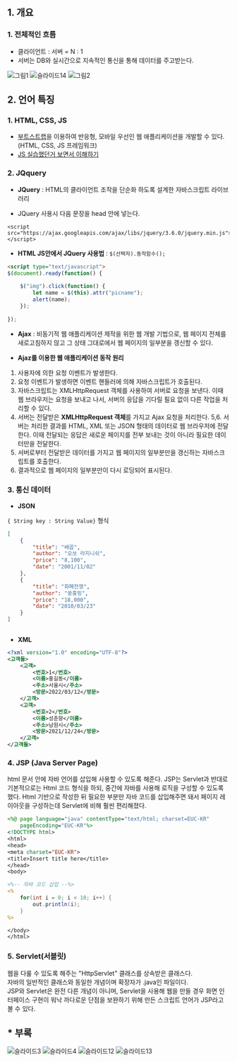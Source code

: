 ## 1. 개요  

### 1. 전체적인 흐름  
- 클라이언트 : 서버 = N : 1  
- 서버는 DB와 실시간으로 지속적인 통신을 통해 데이터를 주고받는다.  

![그림1](https://user-images.githubusercontent.com/63652571/168457265-c437eecd-ec7b-4d78-9b5b-287d94b7e273.png)
![슬라이드14](https://user-images.githubusercontent.com/63652571/168462670-f20de3f3-6cda-41e0-8e3e-2925565527a3.jpg)
![그림2](https://user-images.githubusercontent.com/63652571/168457348-0dafc612-95a4-4477-8b7b-96fd0de7701e.jpg)

## 2. 언어 특징  
### 1. HTML, CSS, JS
- [부트스트랩](http://bootstrapk.com/)을 이용하여 반응형, 모바일 우선인 웹 애플리케이션을 개발할 수 있다.(HTML, CSS, JS 프레임워크)  
- [JS 실습했던거 보면서 이해하기](https://github.com/Knowsoeun/POSCO_ICT/blob/main/JavaScript(AZAX%2C%20JSON)/JavaScript/sample01/WebContent/index.html)
### 2. JQquery  
- **JQuery** :  HTML의 클라이언트 조작을 단순화 하도록 설계한 자바스크립트 라이브러리  

- JQuery 사용시 다음 문장을 head 안에 넣는다.  
```jquery
<script src="https://ajax.googleapis.com/ajax/libs/jquery/3.6.0/jquery.min.js"></script>
```
- **HTML JS안에서 JQuery 사용법** : ```$(선택자).동작함수();  ```
```html
<script type="text/javascript">
$(document).ready(function() {
	
	$("img").click(function() {
		let name = $(this).attr("picname");
		alert(name);
	});
	
});
```
- **Ajax** : 비동기적 웹 애플리케이션 제작을 위한 웹 개발 기법으로, 웹 페이지 전체를 새로고침하지 않고 그 상태 그대로에서 웹 페이지의 일부분을 갱신할 수 있다.   

- **Ajaz를 이용한 웹 애플리케이션 동작 원리**
1. 사용자에 의한 요청 이벤트가 발생한다.
2. 요청 이벤트가 발생하면 이벤트 핸들러에 의해 자바스크립트가 호출된다.
3. 자바스크립트는 XMLHttpRequest 객체를 사용하여 서버로 요청을 보낸다.
    이때 웹 브라우저는 요청을 보내고 나서, 서버의 응답을 기다릴 필요 없이 다른 작업을 처리할 수 있다.
4. 서버는 전달받은 **XMLHttpRequest 객체**를 가지고 Ajax 요청을 처리한다.
5,6. 서버는 처리한 결과를 HTML, XML 또는 JSON 형태의 데이터로 웹 브라우저에 전달한다.
    이때 전달되는 응답은 새로운 페이지를 전부 보내는 것이 아니라 필요한 데이터만을 전달한다.
7. 서버로부터 전달받은 데이터를 가지고 웹 페이지의 일부분만을 갱신하는 자바스크립트를 호출한다.
8. 결과적으로 웹 페이지의 일부분만이 다시 로딩되어 표시된다.
### 3. 통신 데이터  
- **JSON**  

```{ String key : String Value}``` 형식  
```json
[ 
    {
        "title": "배꼽",             
        "author": "오쏘 라지니쉬",
        "price": "8,100",
        "date": "2001/11/02"
    },
    {
        "title": "화폐전쟁",
        "author": "쑹훙빙",
        "price": "18,000",
        "date": "2010/03/23"
    }
]
    
```
- **XML**  
```xml
<?xml version="1.0" encoding="UTF-8"?>
<고객들>
	<고객>
		<번호>1</번호>
		<이름>홍길동</이름>
		<주소>서울시</주소>
		<방문>2022/03/12</방문>
	</고객>
	<고객>
		<번호>2</번호>
		<이름>성춘향</이름>
		<주소>남원시</주소>
		<방문>2021/12/24</방문>
	</고객>
</고객들>
```
### 4. JSP (Java Server Page)
html 문서 안에 자바 언어를 삽입해 사용할 수 있도록 해준다. JSP는 Servlet과 반대로 기본적으로는 Html 코드 형식을 하되, 중간에 자바를 사용해 로직을 구성할 수 있도록 했다. Html 기반으로 작성한 뒤 필요한 부분만 자바 코드를 삽입해주면 돼서 페이지 레이아웃을 구성하는데 Servlet에 비해 훨씬 편리해졌다.
```jsp
<%@ page language="java" contentType="text/html; charset=EUC-KR"
    pageEncoding="EUC-KR"%>
<!DOCTYPE html>
<html>
<head>
<meta charset="EUC-KR">
<title>Insert title here</title>
</head>
<body>

<%-- 자바 코드 삽입 --%>
<% 
	for(int i = 0; i < 10; i++) {
		out.println(i);
	}
%>

</body>
</html>
```

### 5. Servlet(서블릿)  
웹을 다룰 수 있도록 해주는 "HttpServlet" 클래스를 상속받은 클래스다.  
자바의 일반적인 클래스와 동일한 개념이며 확장자가 .java인 파일이다.  
JSP와 Servlet은 완전 다른 개념이 아니며, Servlet을 사용해 웹을 만들 경우 화면 인터페이스 구현이 워낙 까다로운 단점을 보완하기 위해 만든 스크립트 언어가 JSP라고 볼 수 있다.
## * 부록  
![슬라이드3](https://user-images.githubusercontent.com/63652571/168462568-a171d930-4599-4a2c-85b7-9609499689f8.jpg)
![슬라이드4](https://user-images.githubusercontent.com/63652571/168462595-a131a856-7cf0-440c-aed7-cfd869466d8a.jpg)
![슬라이드12](https://user-images.githubusercontent.com/63652571/168462627-2fd5f3a8-151d-4eef-b08a-3532f4a5f748.jpg)
![슬라이드13](https://user-images.githubusercontent.com/63652571/168462647-b06a2f28-356e-4bf1-8391-67bdbbe247c1.jpg)
